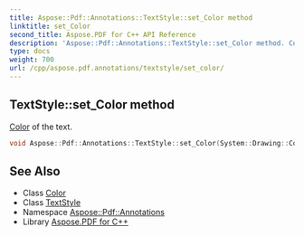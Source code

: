 ```yaml
---
title: Aspose::Pdf::Annotations::TextStyle::set_Color method
linktitle: set_Color
second_title: Aspose.PDF for C++ API Reference
description: 'Aspose::Pdf::Annotations::TextStyle::set_Color method. Color of the text in C++.'
type: docs
weight: 700
url: /cpp/aspose.pdf.annotations/textstyle/set_color/
---
```

## TextStyle::set_Color method


[Color](../../../aspose.pdf/color/) of the text.

```cpp
void Aspose::Pdf::Annotations::TextStyle::set_Color(System::Drawing::Color value)
```

## See Also

* Class [Color](../../../system.drawing/color/)
* Class [TextStyle](../)
* Namespace [Aspose::Pdf::Annotations](../../)
* Library [Aspose.PDF for C++](../../../)
